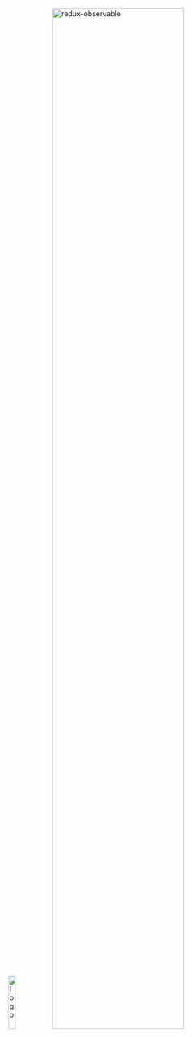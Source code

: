<img title="logo" src="logo/logo-small.gif" width="16.5%">
<img title="redux-observable" src="logo/logo-text-small.png" width="72%">
